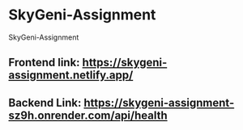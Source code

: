 # SkyGeni-Assignment
SkyGeni-Assignment

## Frontend link: https://skygeni-assignment.netlify.app/
## Backend Link: https://skygeni-assignment-sz9h.onrender.com/api/health
